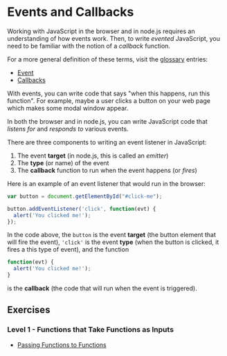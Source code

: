 # Events and Callbacks

Working with JavaScript in the browser and in node.js requires an understanding of how events work. Then, to write _evented_ JavaScript, you need to be familiar with the notion of a _callback_ function.

For a more general definition of these terms, visit the [glossary](http://glossary.codeunion.io/) entries:

* [Event](http://glossary.codeunion.io/event)
* [Callbacks](http://glossary.codeunion.io/callback)

With events, you can write code that says "when this happens, run this function". For example, maybe a user clicks a button on your web page which makes some modal window appear.

In both the browser and in node.js, you can write JavaScript code that _listens for_ and _responds to_ various events.

There are three components to writing an event listener in JavaScript:

1. The event **target** (in node.js, this is called an _emitter_)
2. The **type** (or name) of the event
3. The **callback** function to run when the event happens (or _fires_)

Here is an example of an event listener that would run in the browser:

```javascript
var button = document.getElementById("#click-me");

button.addEventListener('click', function(evt) {
  alert('You clicked me!');
});
```

In the code above, the `button` is the event **target** (the button element that will fire the event), `'click'` is the event **type** (when the button is clicked, it fires a this type of event), and the function

```javascript
function(evt) {
  alert('You clicked me!');
}
```

is the **callback** (the code that will run when the event is triggered).

## Exercises

### Level 1 - Functions that Take Functions as Inputs

* [Passing Functions to Functions](passing_functions_to_functions)
